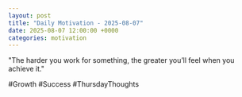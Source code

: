 ```yaml
---
layout: post
title: "Daily Motivation - 2025-08-07"
date: 2025-08-07 12:00:00 +0000
categories: motivation
---
```


"The harder you work for something, the greater you’ll feel when you achieve it."

#Growth #Success #ThursdayThoughts
